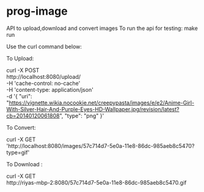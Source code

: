 # prog-image
API to upload,download and convert  images
To run the api for testing:
 make run

Use the curl command below:

To Upload:

curl -X POST \
  http://localhost:8080/upload/ \
  -H 'cache-control: no-cache' \
  -H 'content-type: application/json' \
  -d '{
	"uri": "https://vignette.wikia.nocookie.net/creepypasta/images/e/e2/Anime-Girl-With-Silver-Hair-And-Purple-Eyes-HD-Wallpaper.jpg/revision/latest?cb=20140120061808",
	"type": "png"
}'


To Convert:

curl -X GET \
  'http://localhost:8080/images/57c714d7-5e0a-11e8-86dc-985aeb8c5470?type=gif'


To Download :

curl -X GET \
  http://riyas-mbp-2:8080/57c714d7-5e0a-11e8-86dc-985aeb8c5470.gif
